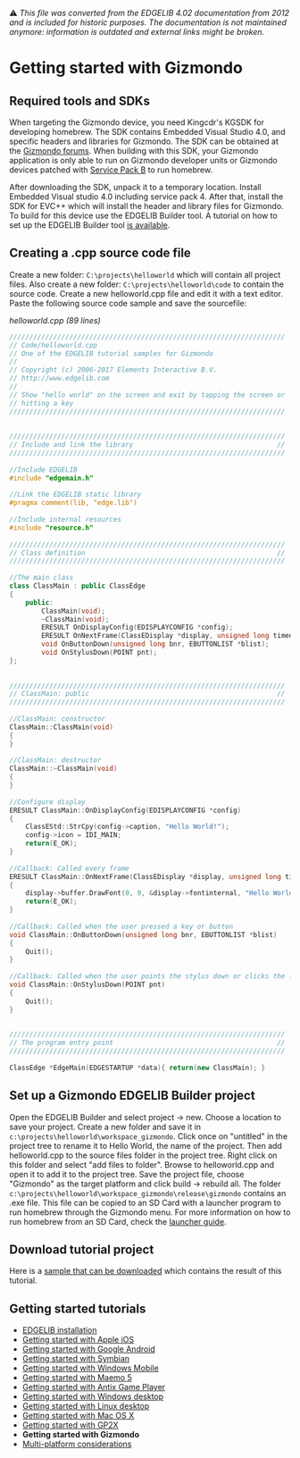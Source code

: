 :warning: _This file was converted from the EDGELIB 4.02 documentation from 2012 and is included for historic purposes. The documentation is not maintained anymore: information is outdated and external links might be broken._

# Getting started with Gizmondo

## Required tools and SDKs
When targeting the Gizmondo device, you need Kingcdr's KGSDK for developing homebrew. The SDK contains Embedded Visual Studio 4.0, and specific headers and libraries for Gizmondo. The SDK can be obtained at the [Gizmondo forums](http://www.gizmondoforums.com). When building with this SDK, your Gizmondo application is only able to run on Gizmondo developer units or Gizmondo devices patched with [Service Pack B](http://www.takingthingsapart.org/index.php?option=com_content&task=view&id=32&Itemid=38) to run homebrew.

After downloading the SDK, unpack it to a temporary location. Install Embedded Visual studio 4.0 including service pack 4. After that, install the SDK for EVC++ which will install the header and library files for Gizmondo. To build for this device use the EDGELIB Builder tool. A tutorial on how to set up the EDGELIB Builder tool [ is available](tutorials_edgeide.md).

## Creating a .cpp source code file
Create a new folder: `C:\projects\helloworld` which will contain all project files. Also create a new folder: `C:\projects\helloworld\code` to contain the source code. Create a new helloworld.cpp file and edit it with a text editor. Paste the following source code sample and save the sourcefile:

_helloworld.cpp (89 lines)_
```c++
/////////////////////////////////////////////////////////////////////
// Code/helloworld.cpp
// One of the EDGELIB tutorial samples for Gizmondo
//
// Copyright (c) 2006-2017 Elements Interactive B.V.
// http://www.edgelib.com
//
// Show "hello world" on the screen and exit by tapping the screen or
// hitting a key
/////////////////////////////////////////////////////////////////////
 
 
/////////////////////////////////////////////////////////////////////
// Include and link the library                                    //
/////////////////////////////////////////////////////////////////////
 
//Include EDGELIB
#include "edgemain.h"
 
//Link the EDGELIB static library
#pragma comment(lib, "edge.lib")
 
//Include internal resources
#include "resource.h"
 
/////////////////////////////////////////////////////////////////////
// Class definition                                                //
/////////////////////////////////////////////////////////////////////
 
//The main class
class ClassMain : public ClassEdge
{
    public:
        ClassMain(void);
        ~ClassMain(void);
        ERESULT OnDisplayConfig(EDISPLAYCONFIG *config);
        ERESULT OnNextFrame(ClassEDisplay *display, unsigned long timedelta);
        void OnButtonDown(unsigned long bnr, EBUTTONLIST *blist);
        void OnStylusDown(POINT pnt);
};
 
 
/////////////////////////////////////////////////////////////////////
// ClassMain: public                                               //
/////////////////////////////////////////////////////////////////////
 
//ClassMain: constructor
ClassMain::ClassMain(void)
{
}
 
//ClassMain: destructor
ClassMain::~ClassMain(void)
{
}
 
//Configure display
ERESULT ClassMain::OnDisplayConfig(EDISPLAYCONFIG *config)
{
    ClassEStd::StrCpy(config->caption, "Hello World!");
    config->icon = IDI_MAIN;
    return(E_OK);
}
 
//Callback: Called every frame
ERESULT ClassMain::OnNextFrame(ClassEDisplay *display, unsigned long timedelta)
{
    display->buffer.DrawFont(0, 0, &display->fontinternal, "Hello World!");
    return(E_OK);
}
 
//Callback: Called when the user pressed a key or button
void ClassMain::OnButtonDown(unsigned long bnr, EBUTTONLIST *blist)
{
    Quit();
}
 
//Callback: Called when the user points the stylus down or clicks the left mouse button
void ClassMain::OnStylusDown(POINT pnt)
{
    Quit();
}
 
 
/////////////////////////////////////////////////////////////////////
// The program entry point                                         //
/////////////////////////////////////////////////////////////////////
 
ClassEdge *EdgeMain(EDGESTARTUP *data){ return(new ClassMain); }
```

## Set up a Gizmondo EDGELIB Builder project
Open the EDGELIB Builder and select project -> new. Choose a location to save your project. Create a new folder and save it in `c:\projects\helloworld\workspace_gizmondo`. Click once on "untitled" in the project tree to rename it to Hello World, the name of the project. Then add helloworld.cpp to the source files folder in the project tree. Right click on this folder and select "add files to folder". Browse to helloworld.cpp and open it to add it to the project tree. Save the project file, choose "Gizmondo" as the target platform and click build -> rebuild all. The folder `c:\projects\helloworld\workspace_gizmondo\release\gizmondo` contains an .exe file. This file can be copied to an SD Card with a launcher program to run homebrew through the Gizmondo menu. For more information on how to run homebrew from an SD Card, check the [launcher guide](http://www.gizmondoforums.com/forums/index.php?showtopic=8222&hl=launcher).

## Download tutorial project
Here is a [sample that can be downloaded](files/helloworld_gizmondo.zip) which contains the result of this tutorial.

## Getting started tutorials
* [EDGELIB installation](tutorials_gettingstarted_edgeinstallation.md)
* [Getting started with Apple iOS](gettingstarted_iphone.md)
* [Getting started with Google Android](gettingstarted_android.md)
* [Getting started with Symbian](gettingstarted_symbian.md)
* [Getting started with Windows Mobile](gettingstarted_windowsmobile.md)
* [Getting started with Maemo 5](gettingstarted_maemo5.md)
* [Getting started with Antix Game Player](gettingstarted_antix.md)
* [Getting started with Windows desktop](gettingstarted_desktop.md)
* [Getting started with Linux desktop](gettingstarted_linux.md)
* [Getting started with Mac OS X](gettingstarted_macosx.md)
* [Getting started with GP2X](gettingstarted_gp2x.md)
* **Getting started with Gizmondo**
* [Multi-platform considerations](gettingstarted_multiplatform.md)

